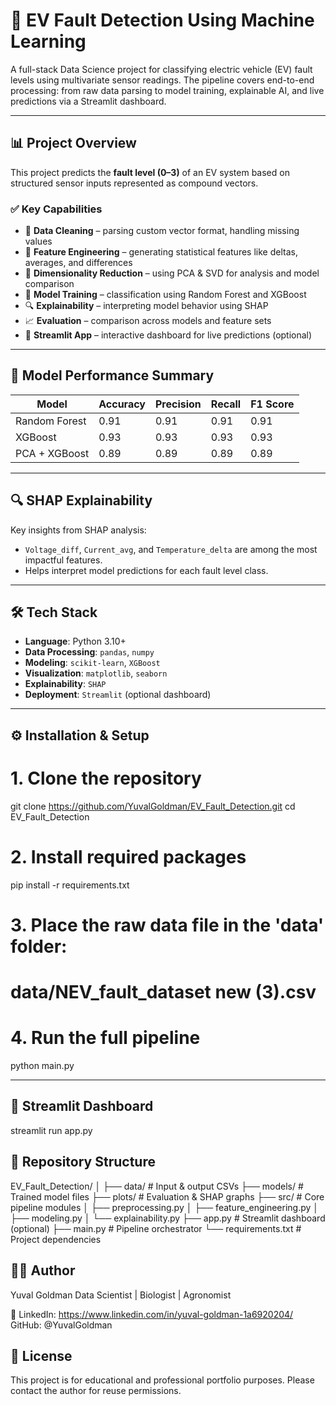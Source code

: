 # 🔧 EV Fault Detection Using Machine Learning

A full-stack Data Science project for classifying electric vehicle (EV) fault levels using multivariate sensor readings. The pipeline covers end-to-end processing: from raw data parsing to model training, explainable AI, and live predictions via a Streamlit dashboard.

---

## 📊 Project Overview

This project predicts the **fault level (0–3)** of an EV system based on structured sensor inputs represented as compound vectors.

### ✅ Key Capabilities
- 🧹 **Data Cleaning** – parsing custom vector format, handling missing values
- 🧠 **Feature Engineering** – generating statistical features like deltas, averages, and differences
- 🔬 **Dimensionality Reduction** – using PCA & SVD for analysis and model comparison
- 🤖 **Model Training** – classification using Random Forest and XGBoost
- 🔍 **Explainability** – interpreting model behavior using SHAP
- 📈 **Evaluation** – comparison across models and feature sets
- 🧩 **Streamlit App** – interactive dashboard for live predictions (optional)

---

## 🧪 Model Performance Summary

| Model              | Accuracy | Precision | Recall | F1 Score |
|-------------------|----------|-----------|--------|----------|
| Random Forest      | 0.91     | 0.91      | 0.91   | 0.91     |
| XGBoost            | 0.93     | 0.93      | 0.93   | 0.93     |
| PCA + XGBoost      | 0.89     | 0.89      | 0.89   | 0.89     |

---

## 🔍 SHAP Explainability

Key insights from SHAP analysis:
- `Voltage_diff`, `Current_avg`, and `Temperature_delta` are among the most impactful features.
- Helps interpret model predictions for each fault level class.

---

## 🛠 Tech Stack

- **Language**: Python 3.10+
- **Data Processing**: `pandas`, `numpy`
- **Modeling**: `scikit-learn`, `XGBoost`
- **Visualization**: `matplotlib`, `seaborn`
- **Explainability**: `SHAP`
- **Deployment**: `Streamlit` (optional dashboard)

---

## ⚙️ Installation & Setup

# 1. Clone the repository
git clone https://github.com/YuvalGoldman/EV_Fault_Detection.git
cd EV_Fault_Detection

# 2. Install required packages
pip install -r requirements.txt

# 3. Place the raw data file in the 'data' folder:
#    data/NEV_fault_dataset new (3).csv

# 4. Run the full pipeline
python main.py

---

## 📎 Streamlit Dashboard

streamlit run app.py

## 📁 Repository Structure

EV_Fault_Detection/
│
├── data/                  # Input & output CSVs
├── models/                # Trained model files
├── plots/                 # Evaluation & SHAP graphs
├── src/                   # Core pipeline modules
│   ├── preprocessing.py
│   ├── feature_engineering.py
│   ├── modeling.py
│   └── explainability.py
├── app.py                 # Streamlit dashboard (optional)
├── main.py                # Pipeline orchestrator
└── requirements.txt       # Project dependencies

## 👨‍💻 Author
Yuval Goldman
Data Scientist | Biologist | Agronomist

🔗 LinkedIn: https://www.linkedin.com/in/yuval-goldman-1a6920204/
    GitHub: @YuvalGoldman

## 📌 License
This project is for educational and professional portfolio purposes. Please contact the author for reuse permissions.
